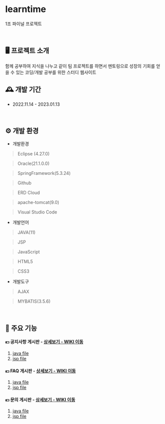 # learntime
1조 파이널 프로젝트

<br>

## 🖥️ 프로젝트 소개
함께 공부하여 지식을 나누고 같이 팀 프로젝트를 하면서 멘토링으로 성장의 기회를 얻을 수 있는 코딩/개발 공부를 위한 스터디 웹사이트
<br>

## 🕰️ 개발 기간
* 2022.11.14 - 2023.01.13

<br>

## ⚙️ 개발 환경
- 개발환경
>Eclipse (4.27.0)

>Oracle(21.1.0.0)

>SpringFramework(5.3.24)

>Github

>ERD Cloud

>apache-tomcat(9.0)

>Visual Studio Code

- 개발언어
>JAVA(11)

>JSP

>JavaScript

>HTML5

>CSS3


- 개발도구
>AJAX

>MYBATIS(3.5.6)


  
<br>

## 📌 주요 기능

#### 💵 공지사항 게시판 - <a href="" >상세보기 - WIKI 이동</a>
  1. <a href="learntime/src/main/java/com/learntime/app/notice" >java file</a>
  2. <a href="learntime/src/main/webapp/WEB-INF/views/notice" >jsp file</a>
  
#### 💵 FAQ 게시판 - <a href="" >상세보기 - WIKI 이동</a>
  1. <a href="learntime/src/main/java/com/learntime/app/faq" >java file</a>
  2. <a href="learntime/src/main/webapp/WEB-INF/views/faq" >jsp file</a>
  
#### 💵 문의 게시판 - <a href="" >상세보기 - WIKI 이동</a>
  1. <a href="learntime/src/main/java/com/learntime/app/question" >java file</a>
  2. <a href="learntime/src/main/webapp/WEB-INF/views/question" >jsp file</a>
  



